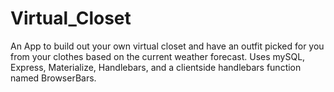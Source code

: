 # Virtual_Closet
An App to build out your own virtual closet and have an outfit picked for you from your clothes based on the current weather forecast. Uses mySQL, Express, Materialize, Handlebars, and a clientside handlebars function named BrowserBars.
